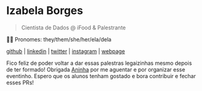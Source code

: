 # Izabela Borges

> Cientista de Dados @ iFood & Palestrante

🏳️‍🌈  Pronomes: they/them/she/her/ela/dela

[github](https://github.com/izabelacborges) | [linkedin](https://www.linkedin.com/in/izabelacborges/) | [twitter](https://twitter.com/belacb_) | [instagram](https://instagram.com/belacb_) | [webpage](http://izabelacborges.github.io/)

Fico feliz de poder voltar a dar essas palestras legaizinhas mesmo depois de ter formado! Obrigada [Aninha](https://github.com/aninhadis) por me aguentar e por organizar esse eventinho. Espero que os alunos tenham gostado e bora contribuir e fechar esses PRs!